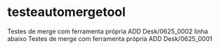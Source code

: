 # testeautomergetool
Testes de merge com ferramenta própria
ADD Desk/0625_0002 linha abaixo
Testes de merge com ferramenta própria ADD Desk/0625_0001
